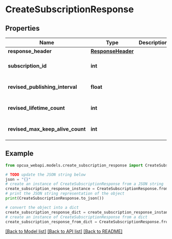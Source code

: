 # CreateSubscriptionResponse


## Properties

Name | Type | Description | Notes
------------ | ------------- | ------------- | -------------
**response_header** | [**ResponseHeader**](ResponseHeader.md) |  | [optional] 
**subscription_id** | **int** |  | [optional] [default to 0]
**revised_publishing_interval** | **float** |  | [optional] [default to 0]
**revised_lifetime_count** | **int** |  | [optional] [default to 0]
**revised_max_keep_alive_count** | **int** |  | [optional] [default to 0]

## Example

```python
from opcua_webapi.models.create_subscription_response import CreateSubscriptionResponse

# TODO update the JSON string below
json = "{}"
# create an instance of CreateSubscriptionResponse from a JSON string
create_subscription_response_instance = CreateSubscriptionResponse.from_json(json)
# print the JSON string representation of the object
print(CreateSubscriptionResponse.to_json())

# convert the object into a dict
create_subscription_response_dict = create_subscription_response_instance.to_dict()
# create an instance of CreateSubscriptionResponse from a dict
create_subscription_response_from_dict = CreateSubscriptionResponse.from_dict(create_subscription_response_dict)
```
[[Back to Model list]](../README.md#documentation-for-models) [[Back to API list]](../README.md#documentation-for-api-endpoints) [[Back to README]](../README.md)


